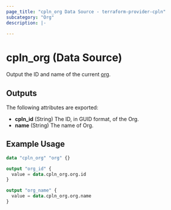 ```yaml
---
page_title: "cpln_org Data Source - terraform-provider-cpln"
subcategory: "Org"
description: |-
  
---
```

# cpln_org (Data Source)

Output the ID and name of the current [org](https://docs.controlplane.com/reference/org). 

## Outputs

The following attributes are exported:

- **cpln_id** (String) The ID, in GUID format, of the Org.
- **name** (String) The name of Org.

## Example Usage

```terraform
data "cpln_org" "org" {}

output "org_id" {
  value = data.cpln_org.org.id
}

output "org_name" {
  value = data.cpln_org.org.name
}
```